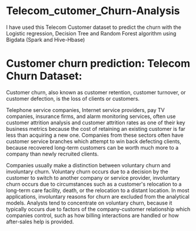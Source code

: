 # Telecom_cutomer_Churn-Analysis
I have used this Telecom Customer dataset to predict the churn with the Logistic regression, Decision Tree and Random Forest algorithm using Bigdata (Spark and Hive-Hbase)

# Customer churn prediction: Telecom Churn Dataset:

Customer churn, also known as customer retention, customer turnover, or customer defection, is the loss of clients or customers.

Telephone service companies, Internet service providers, pay TV companies, insurance firms, and alarm monitoring services, often use customer 
attrition analysis and customer attrition rates as one of their key business metrics because the cost of retaining an existing customer is far less than
 acquiring a new one. Companies from these sectors often have customer service branches which attempt to win back defecting clients, because 
recovered long-term customers can be worth much more to a company than newly recruited clients.

Companies usually make a distinction between voluntary churn and involuntary churn. Voluntary churn occurs due to a decision by the customer to 
switch to another company or service provider, involuntary churn occurs due to circumstances such as a customer's relocation to a long-term care facility,
 death, or the relocation to a distant location. In most applications, involuntary reasons for churn are excluded from the analytical models. Analysts 
tend to concentrate on voluntary churn, because it typically occurs due to factors of the company-customer relationship which companies control, 
such as how billing interactions are handled or how after-sales help is provided.
